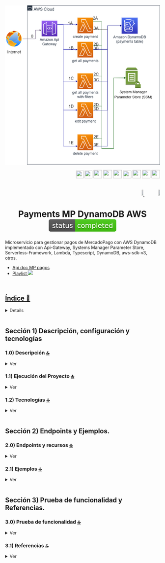 <div align="center">

![Index app](../doc/assets/img/CRUD_Amazon_DynamoDB_AWS.drawio.png)

</div>

<div align="right">
  <img width="25" height="25" src="../doc/assets/icons/devops/png/aws.png" />
  <img width="25" height="25" src="../doc/assets/icons/aws/png/lambda.png" />
  <img width="27" height="27" src="../doc/assets/icons/devops/png/postman.png" />
  <img width="29" height="27" src="../doc/assets/icons/devops/png/git.png" />
  <img width="28" height="27" src="../doc/assets/icons/aws/png/api-gateway.png" />
  <img width="27" height="25" src="../doc/assets/icons/aws/png/parameter-store.png" />
  <img width="27" height="27" src="../doc/assets/icons/backend/javascript-typescript/png/nodejs.png" />
  <img width="27" height="27" src="../doc/assets/icons/backend/javascript-typescript/png/typescript.png" />
   <img width="27" height="27" src="../doc/assets/icons/aws/png/dynamo.png" />
</div>

<br>

<br>

<div align="right">
 <a href="./README.es.md" target="_blank">
 <img src="../doc/assets/translation/arg-flag.jpg" width="10%" height="10%" />
 </a>
 <a href="../README.md" target="_blank">
 <img src="../doc/assets/translation/eeuu-flag.jpg" width="10%" height="10%" />
 </a>
</div>

<div align="center">

# Payments MP DynamoDB AWS ![(status-completed)](../doc/assets/icons/badges/status-completed.svg)

</div>

Microservicio para gestionar pagos de MercadoPago con AWS DynamoDB implementado con Api-Gateway, Systems Manager Parameter Store, Serverless-Framework, Lambda, Typescript, DynamoDB, aws-sdk-v3, otros.

*   [Api doc MP pagos](https://www.mercadopago.com.ar/developers/es/reference/payments/_payments/post)
*   [Playlist](https://www.youtube.com/playlist?list=PLCl11UFjHurBIy51oB_CZa46KSF1cWn9W)<a href="https://www.youtube.com/playlist?list=PLCl11UFjHurBIy51oB_CZa46KSF1cWn9W" target="_blank"> <img src="../doc/assets/social-networks/yt.png" width="25" />


<br>

## Índice 📜

<details>
 <summary> Ver </summary>

 <br>

### Sección 1)  Descripción, configuración y tecnologías

*   [1.0) Descripción del Proyecto.](#10-descripción-)
*   [1.1) Ejecución del Proyecto.](#11-ejecución-del-proyecto-)
*   [1.2) Tecnologías.](#12-tecnologías-)

### Sección 2) Endpoints y Ejemplos

*   [2.0) EndPoints y recursos.](#20-endpoints-y-recursos-)

### Sección 3) Prueba de funcionalidad y Referencias

*   [3.0) Prueba de funcionalidad.](#30-prueba-de-funcionalidad-)
*   [3.1) Referencias.](#31-referencias-)

<br>

</details>

<br>

## Sección 1)  Descripción, configuración y tecnologías

### 1.0) Descripción [🔝](#índice-)

<details>
  <summary>Ver</summary>
 <br>

### 1.0.0) Descripción General

Este proyecto implementa un sistema CRUD para la gestión de [objetos payments de MercadoPago](https://www.mercadopago.com.ar/developers/es/reference/payments/_payments/post) utilizando Amazon DynamoDB, desarrollado en una arquitectura serverless con AWS Lambda, API Gateway, Systems Manager Parameter Store y Serverless Framework. El backend está construido en TypeScript y hace uso del AWS SDK v3 para la interacción con la base de datos. La estructura, las operaciones y los datos toman como referencia la API oficial de MercadoPago para pagos, permitiendo crear, leer, actualizar y eliminar pagos desde la plataforma.

`Importante`: Hay alertas de seguridad de dependabot que apuntan contra el plugin "serverless-dynamodb-local". No aplicar parches de seguridad a dicho plugin, ya que la versión `^1.0.2` tiene problemas al momento de la creación de tablas y ejecución del servicio de dynamo. Se recomienda mantener la última versión estable `^0.2.40` con las alertas de seguridad generadas.

### 1.0.1) Descripción Arquitectura y Funcionamiento

La imagen de la arquitectura de aws empleada describe el flujo de funcionamiento de la app de forma general. Cualquier petición hacia la misma, parte desde un cliente (Ej: Postman, servidor, etc).
La descripción y flujo de cada paso es la siguiente :

*   `Paso 0` : Se genera una solicitud-petición hacia una de las funcionalidades desarrollada, la misma es recibida a través del api-gateway y solamente se validará si es que dentro de los encabezados de dicha solicitud se encuentra la x-api-key correcta.
*   `Pasos 1A, 1B, etc` : Todos estos pasos corresponden a un endpoint con su recurso especifico. Por ej. para create payment (1A) es http://localhost:4000/dev/v1/payments....etc. Revisar dichos endpoints en sección endpoints. Cada lambda realiza comprobación de x-api-key y token.
*   `Pasos 2` : Las lambdas realizan las validaciones de las ssm correspondientes con el System Manager Paramater Store.. validan token, valores de conexión con la db etc.
*   `Pasos 3` : Las lambdas realizan las transacciones y operaciones descritas con el tipo de base de datos Dynamodb.

<br>

</details>

### 1.1) Ejecución del Proyecto [🔝](#índice-)

<details>
  <summary>Ver</summary>
  <br>

*   Creamos un entorno de trabajo a través de algún ide, podemos o no crear una carpeta raíz para el proyecto, nos posicionamos sobre la misma

```git
cd 'projectRootName'
```

*   Una vez creado un entorno de trabajo a través de algún ide, clonamos el proyecto

```git
git clone https://github.com/andresWeitzel/Payments_MP_Dynamo_AWS
```

*   Instalamos la versión LTS de [Nodejs(v18)](https://nodejs.org/en/download)
*   Instalamos el Serverless Framework globalmente si aún no lo hemos hecho. Recomiendo la version tres ya que es gratuita y no nos pide credenciales. Se puede usar la última version (cuatro) sin problemas, aunque es de pago.

```git
npm install -g serverless@3
```

*   Verificamos la versión de Serverless instalada

```git
sls -v
```

*   Instalamos todos los paquetes necesarios

```git
npm i
```

`Importante`: Hay alertas de seguridad de dependabot que apuntan contra el plugin "serverless-dynamodb-local". No aplicar parches de seguridad a dicho plugin, ya que la versión `^1.0.2` tiene problemas al momento de la creación de tablas y ejecución del servicio de dynamo. Se recomienda mantener la última versión estable `^0.2.40` con las alertas de seguridad generadas.

*   Las variables ssm utilizadas en el proyecto se mantienen para simplificar el proceso de configuración del mismo. Es recomendado agregar el archivo correspondiente (serverless\_ssm.yml) al .gitignore.
*   El siguiente script configurado en el package.json del proyecto es el encargado de levantar serverless-offline (serverless-offline).

```git
 "scripts": {
   "serverless-offline": "sls offline start",
   "start": "npm run serverless-offline"
 },
```

*   Ejecutamos la app desde terminal.

```git
npm run start
```

*   Si se presenta algún mensaje indicando qué el puerto 4000 u 8000 ya está en uso, podemos terminar todos los procesos dependientes y volver a ejecutar la app.

```git
npx kill-port 4000 (serverless)
npx kill-port 8000 (dynamo)
npm start
```

<br>

</details>

### 1.2) Tecnologías [🔝](#índice-)

<details>
  <summary>Ver</summary>
 <br>

| **Tecnología** | **Versión** | **Finalidad** |
| ------------- | ------------- | ------------- |
| [SDK](https://www.serverless.com/framework/docs/guides/sdk/) | 4.17.0  | Inyección Automática de Módulos para Lambdas |
| [Serverless Framework Core v3](https://www.serverless.com//blog/serverless-framework-v3-is-live) | 3.38.0 | Core Servicios AWS |
| [Systems Manager Parameter Store (SSM)](https://docs.aws.amazon.com/systems-manager/latest/userguide/systems-manager-parameter-store.html) | 3.3.0 | Manejo de Variables de Entorno |
| [Amazon Api Gateway](https://docs.aws.amazon.com/apigateway/latest/developerguide/welcome.html) | 2.57.0 | Gestor, Autenticación, Control y Procesamiento de la Api |
| [Amazon DynamoDB](https://docs.aws.amazon.com/es_es/amazondynamodb/latest/developerguide/Introduction.html) | 2024.03.11 | Servicio de base de datos NoSQL |
| [Typescript](https://www.typescriptlang.org/) | 5.4.5 | Lenguaje altamente tipado |
| [NodeJS](https://nodejs.org/en/) | 20.12.2  | Entorno de ejecución JS |
| [VSC](https://code.visualstudio.com/docs) | 1.89.1  | IDE |
| [Postman](https://www.postman.com/downloads/) | 11.0.5  | Cliente Http |
| [CMD](https://learn.microsoft.com/en-us/windows-server/administration/windows-commands/cmd) | 10 | Símbolo del Sistema para línea de comandos |
| [Git](https://git-scm.com/downloads) | 2.45.0  | Control de Versiones |

</br>

| **Serverless Plugin** | **Descripción** |
| -------------  | ------------- |
| [serverless-esbuild](https://www.serverless.com/plugins/serverless-esbuild) | Complemento para transpilar y actualizar código Typescript y Javascript |
| [serverless-offline](https://www.npmjs.com/package/serverless-offline) | Este complemento sin servidor emula AWS λ y API Gateway en entorno local |
| [serverless-offline-ssm](https://www.npmjs.com/package/serverless-offline-ssm) | Complemento para variables de entorno que cumplen los parámetros de SSM en el momento de la compilación y las sustituye desde un archivo  |
| [serverless-dynamodb-local](https://www.serverless.com/plugins/serverless-dynamodb-local) | Complemento para actualizar tipo de db NoSQL DynamoDB |

<br>

</details>

<br>

## Sección 2) Endpoints y Ejemplos.

### 2.0) Endpoints y recursos [🔝](#índice-)

<details>
  <summary>Ver</summary>

### Operaciones de tipo GET:

*   http://localhost:4000/dev/v1/payments/list
*   http://localhost:4000/dev/v1/payments/list-with-filters
*   http://localhost:4000/dev/v1/payments/uuid/{uuid}
*   `Todos los endpoints son paginados opcionales menos el /uuid/{uuid}`

### Operaciones de tipo POST:

*   http://localhost:4000/dev/v1/payments

### Operaciones de tipo PUT:

*   http://localhost:4000/dev/v1/payments/{uuid}

### Operaciones de tipo DELETE:

*   http://localhost:4000/dev/v1/payments/{uuid}

### Aclaraciones

*   {valor-requerido}
*   Paginado por defecto : ?page=0\&limit=5
*   Paginado opcional : ?page={nro}\&limit={nro}

<br>

</details>

### 2.1) Ejemplos [🔝](#índice-)

<details>
  <summary>Ver</summary>
<br>

### 2.1.0) Variables en Postman

| **Variable** | **Initial value** | **Current value** |
| ------------- | ------------- | ------------- |
| base\_url | http://localhost:4000/dev/v1 | http://localhost:4000/dev/v1 |
| x-api-key | f98d8cd98h73s204e3456998ecl9427j  | f98d8cd98h73s204e3456998ecl9427j |
| bearer\_token | Bearer eyJhbGciOiJIUzI1NiIsInR5cCI6IkpXVCJ9.eyJzdWIiOiIxMjM0NTY3ODkwIiwibmFtZSI6IkpvaG4gRG9lIiwiaWF0IjoxNTE2MjM5MDIyfQ.SflKxwRJSMeKKF2QT4fwpMeJf36POk6yJV\_adQssw5c  | Bearer eyJhbGciOiJIUzI1NiIsInR5cCI6IkpXVCJ9.eyJzdWIiOiIxMjM0NTY3ODkwIiwibmFtZSI6IkpvaG4gRG9lIiwiaWF0IjoxNTE2MjM5MDIyfQ.SflKxwRJSMeKKF2QT4fwpMeJf36POk6yJV\_adQssw5c |

<br>

<br>

### 2.1.1) Crear un objeto payment

#### Request (POST) | Code snippet

```postman
curl --location 'http://localhost:4000/dev/v1/payments' \
--header 'x-api-key: f98d8cd98h73s204e3456998ecl9427j' \
--header 'Authorization: Bearer eyJhbGciOiJIUzI1NiIsInR5cCI6IkpXVCJ9.eyJzdWIiOiIxMjM0NTY3ODkwIiwibmFtZSI6IkpvaG4gRG9lIiwiaWF0IjoxNTE2MjM5MDIyfQ.SflKxwRJSMeKKF2QT4fwpMeJf36POk6yJV_adQssw5c' \
--header 'Content-Type: application/json' \
--data-raw '{
  "items": {
    "id": "MLB2907679857",
    "title": "Point Mini",
    "description": "Producto Point para cobros con tarjetas mediante bluetooth",
    "picture_url": "https://http2.mlstatic.com/resources/frontend/statics/growth-sellers-landings/device-mlb-point-i_medium@2x.png",
    "category_id": "electronics",
    "quantity": 1,
    "unit_price": 1000
  },
  "payer": {
    "id": "12",
    "first_name": "Test",
    "last_name": "Test"
  },
  "shipments": {
    "receiver_address": {
      "zip_code": "B16-2231FG",
      "state_name": "Rio de Janeiro",
      "city_name": "Buzios",
      "street_name": "Av das Nacoes Unidas",
      "street_number": 3003
    }
  },
  "description": "Payment for product",
  "external_reference": "MP0001",
  "payment_method_id": "visa",
  "token": "ff8080814c11e237014c1ff593b57b4d",
  "transaction_amount": 58.8
}'
```

#### Response (200 OK)

```postman
{
    "message": {
        "uuid": "d5d58c31-8c29-41d2-a2e0-88322cb0238d",
        "description": "Payment for product",
        "externalReference": "MP0001",
        "paymentMethodId": "visa",
        "token": "ff8080814c11e237014c1ff593b57b4d",
        "transactionAmount": 58.8,
        "items": {
            "id": "MLB2907679857",
            "title": "Point Mini",
            "description": "Producto Point para cobros con tarjetas mediante bluetooth",
            "picture_url": "https://http2.mlstatic.com/resources/frontend/statics/growth-sellers-landings/device-mlb-point-i_medium@2x.png",
            "category_id": "electronics",
            "quantity": 1,
            "unit_price": 1000
        },
        "payer": {
            "id": "12",
            "first_name": "Test",
            "last_name": "Test"
        },
        "shipments": {
            "receiver_address": {
                "street_number": 3003,
                "city_name": "Buzios",
                "state_name": "Rio de Janeiro",
                "zip_code": "B16-2231FG",
                "street_name": "Av das Nacoes Unidas"
            }
        }
    }
}
```

#### Response (400 Bad Request) --> Aplica a todos los atributos con validación

```postman
{
    "message": "Bad request, check request attributes for Item Object . Validate the following : The value of the item id must be between 1 and 25 characters,The id of item must be of type string,The id of item cannot be empty"
}
```

#### Response (400 Bad Request)

```postman
{
    "message": "Bad request, check missing or malformed headers"
}
```

#### Response (401 Unauthorized)

```postman
{
    "message": "Not authenticated, check x_api_key and Authorization"
}
```

#### Other responses

<br>

<br>

### 2.1.2) Obtener todos los objetos Payment según filtro aplicado (descripción)

#### Request (GET) | Code snippet

```postman
curl --location 'http://localhost:4000/dev/v1/payments/list-with-filters?filter=description&filterValue=Payment&limit=10&orderAt=asc' \
--header 'x-api-key: f98d8cd98h73s204e3456998ecl9427j' \
--header 'Authorization: Bearer eyJhbGciOiJIUzI1NiIsInR5cCI6IkpXVCJ9.eyJzdWIiOiIxMjM0NTY3ODkwIiwibmFtZSI6IkpvaG4gRG9lIiwiaWF0IjoxNTE2MjM5MDIyfQ.SflKxwRJSMeKKF2QT4fwpMeJf36POk6yJV_adQssw5c' \
--header 'Content-Type: application/json' \
--data ''
```

#### Response (200 OK)

```postman
{
    "message": [
        {
            "externalReference": "MP0001",
            "paymentMethodId": "visa",
            "transactionAmount": 58.8,
            "description": "Payment for product",
            "uuid": "d5d58c31-8c29-41d2-a2e0-88322cb0238d",
            "items": {
                "quantity": 1,
                "picture_url": "https://http2.mlstatic.com/resources/frontend/statics/growth-sellers-landings/device-mlb-point-i_medium@2x.png",
                "category_id": "electronics",
                "description": "Producto Point para cobros con tarjetas mediante bluetooth",
                "id": "MLB2907679857",
                "title": "Point Mini",
                "unit_price": 1000
            },
            "payer": {
                "first_name": "Test",
                "last_name": "Test",
                "id": "12"
            },
            "shipments": {
                "receiver_address": {
                    "street_number": 3003,
                    "city_name": "Buzios",
                    "state_name": "Rio de Janeiro",
                    "zip_code": "B16-2231FG",
                    "street_name": "Av das Nacoes Unidas"
                }
            },
            "token": "ff8080814c11e237014c1ff593b57b4d"
        }
        ETC....
    ]
}
```

#### Response (400 Bad Request)

```postman
{
    "message": "Bad request, check missing or malformed headers"
}
```

#### Response (401 Unauthorized)

```postman
{
    "message": "Not authenticated, check x_api_key and Authorization"
}
```

#### Other responses

<br>

<br>

### 2.1.3) Obtener un objeto payment según su uuid

#### Request (GET) | Code snippet

```postman
curl --location 'http://localhost:4000/dev/v1/payments/uuid/d5d58c31-8c29-41d2-a2e0-88322cb0238d' \
--header 'x-api-key: f98d8cd98h73s204e3456998ecl9427j' \
--header 'Authorization: Bearer eyJhbGciOiJIUzI1NiIsInR5cCI6IkpXVCJ9.eyJzdWIiOiIxMjM0NTY3ODkwIiwibmFtZSI6IkpvaG4gRG9lIiwiaWF0IjoxNTE2MjM5MDIyfQ.SflKxwRJSMeKKF2QT4fwpMeJf36POk6yJV_adQssw5c' \
--header 'Content-Type: application/json' \
--data ''
```

#### Response (200 OK)

```postman
{
    "message": {
        "externalReference": "MP0001",
        "paymentMethodId": "visa",
        "transactionAmount": 58.8,
        "description": "Payment for product",
        "uuid": "d5d58c31-8c29-41d2-a2e0-88322cb0238d",
        "items": {
            "quantity": 1,
            "picture_url": "https://http2.mlstatic.com/resources/frontend/statics/growth-sellers-landings/device-mlb-point-i_medium@2x.png",
            "category_id": "electronics",
            "description": "Producto Point para cobros con tarjetas mediante bluetooth",
            "id": "MLB2907679857",
            "title": "Point Mini",
            "unit_price": 1000
        },
        "payer": {
            "first_name": "Test",
            "last_name": "Test",
            "id": "12"
        },
        "shipments": {
            "receiver_address": {
                "street_number": 3003,
                "city_name": "Buzios",
                "state_name": "Rio de Janeiro",
                "zip_code": "B16-2231FG",
                "street_name": "Av das Nacoes Unidas"
            }
        },
        "token": "ff8080814c11e237014c1ff593b57b4d"
    }
}
```

#### Response (400 Bad Request)

```postman
{
    "message": "Bad request, check missing or malformed headers"
}
```

#### Response (401 Unauthorized)

```postman
{
    "message": "Not authenticated, check x_api_key and Authorization"
}
```

#### Response (500 Internal Server Error)

```postman
{
    "message": "Unable to get payment based on uuid d5d58c31-8c29-41d2-a2e0-88322cb0238d"
}
```

#### Other responses

<br>

<br>

### 2.1.4) Actualizar un objeto Payment según su uuid

#### Request (PUT) | Code snippet

```postman
curl --location --request PUT 'http://localhost:4000/dev/v1/payments/d5d58c31-8c29-41d2-a2e0-88322cb0238d' \
--header 'x-api-key: f98d8cd98h73s204e3456998ecl9427j' \
--header 'Authorization: Bearer eyJhbGciOiJIUzI1NiIsInR5cCI6IkpXVCJ9.eyJzdWIiOiIxMjM0NTY3ODkwIiwibmFtZSI6IkpvaG4gRG9lIiwiaWF0IjoxNTE2MjM5MDIyfQ.SflKxwRJSMeKKF2QT4fwpMeJf36POk6yJV_adQssw5c' \
--header 'Content-Type: application/json' \
--data-raw '{
  "items": {
    "id": "test",
    "title": "test",
    "description": "test",
    "picture_url": "https://http2.mlstatic.com/resources/frontend/statics/growth-sellers-landings/device-mlb-point-i_medium@2x.png",
    "category_id": "electronics",
    "quantity": 1,
    "unit_price": 1000
  },
  "payer": {
    "id": "12",
    "first_name": "Test",
    "last_name": "Test"
  },
  "shipments": {
    "receiver_address": {
      "zip_code": "B16-2231FG",
      "state_name": "Rio de Janeiro",
      "city_name": "Buzios",
      "street_name": "Av das Nacoes Unidas",
      "street_number": 3003
    }
  },
  "description": "Payment for product",
  "external_reference": "MP0001",
  "payment_method_id": "visa",
  "token": "ff8080814c11e237014c1ff593b57b4d",
  "transaction_amount": 58.8
}'
```

#### Response (200 OK)

```postman
{
    "message": {
        "externalReference": "MP0001",
        "paymentMethodId": "visa",
        "transactionAmount": 58.8,
        "description": "Payment for product",
        "items": {
            "quantity": 1,
            "picture_url": "https://http2.mlstatic.com/resources/frontend/statics/growth-sellers-landings/device-mlb-point-i_medium@2x.png",
            "category_id": "electronics",
            "description": "test",
            "id": "test",
            "title": "test",
            "unit_price": 1000
        },
        "payer": {
            "first_name": "Test",
            "last_name": "Test",
            "id": "12"
        },
        "shipments": {
            "receiver_address": {
                "street_number": 3003,
                "city_name": "Buzios",
                "state_name": "Rio de Janeiro",
                "zip_code": "B16-2231FG",
                "street_name": "Av das Nacoes Unidas"
            }
        },
        "uuid": "d5d58c31-8c29-41d2-a2e0-88322cb0238d",
        "token": "ff8080814c11e237014c1ff593b57b4d"
    }
}
```

#### Response (400 Bad Request)

```postman
{
    "message": "Bad request, check missing or malformed headers"
}
```

#### Response (401 Unauthorized)

```postman
{
    "message": "Not authenticated, check x_api_key and Authorization"
}
```

#### Response (500 Internal Server Error)

```postman
{
    "message": "Bad request, unable to update object in db as failed to get a payment by uuid. Check if the payment exists in the database and try again"
}
```

#### Other responses

<br>

<br>

### 2.1.5) Eliminar un objeto Payment según su uuid

#### Request (DELETE) | Code snippet

```postman
curl --location --request DELETE 'http://localhost:4000/dev/v1/payments/d5d58c31-8c29-41d2-a2e0-88322cb0238d' \
--header 'Authorization: Bearer eyJhbGciOiJIUzI1NiIsInR5cCI6IkpXVCJ9.eyJzdWIiOiIxMjM0NTY3ODkwIiwibmFtZSI6IkpvaG4gRG9lIiwiaWF0IjoxNTE2MjM5MDIyfQ.SflKxwRJSMeKKF2QT4fwpMeJf36POk6yJV_adQssw5c' \
--header 'x-api-key: f98d8cd98h73s204e3456998ecl9427j' \
--header 'Content-Type: application/json'
```

#### Response (200 ok)

```postman
{
    "message": "Successfully removed payment based on uuid d5d58c31-8c29-41d2-a2e0-88322cb0238d"
}
```

#### Response (400 Bad Request)

```postman
{
    "message": "Bad request, check missing or malformed headers"
}
```

#### Response (401 Unauthorized)

```postman
{
    "message": "Not authenticated, check x_api_key and Authorization"
}
```

#### Response (500 Internal Server Error)

```postman
{
    "message": "Unable to delete payment based on uuid d5d58c31-8c29-41d2-a2e0-88322cb0238d"
}
```

#### Other responses

<br>

</details>

<br>

## Sección 3) Prueba de funcionalidad y Referencias.

### 3.0) Prueba de funcionalidad [🔝](#índice-)

<details>
  <summary>Ver</summary>
<br>

#### Tipos de Operaciones | [Ver](https://www.youtube.com/playlist?list=PLCl11UFjHurBIy51oB_CZa46KSF1cWn9W)

![Index app](../doc/assets/img/playlist.png)

</details>

### 3.1) Referencias [🔝](#índice-)

<details>
  <summary>Ver</summary>
 <br>

#### Herramientas

*   [Herramienta de Diseño AWS app.diagrams.net](https://app.diagrams.net/?splash=0\&libs=aws4)
*   [Formateo y validador online JSON](https://jsonformatter.org/)
*   [Evaluador JSONPath Online](https://jsonpath.com/)
*   [Plataforma Postman API](https://www.postman.com/)
*   [Swagger Editor](https://editor.swagger.io/)
*   [Validador YAML](https://jsonlint.com/?mode=yaml)

#### Api Gateway

*   [Api gateway documentation](https://www.serverless.com/guides/amazon-api-gateway)
*   [Api gateway serverless yml definition](https://dev.to/leventov/enable-cors-with-custom-headers-for-an-aws-lambda-function-behind-api-gateway-in-serverless-framework-3702)
*   [Api Gateway Template Example](https://github.com/SeptiyanAndika/serverless-custom-authorizer/blob/master/index.js)
*   [Buenas Prácticas Api-Gateway](https://docs.aws.amazon.com/whitepapers/latest/best-practices-api-gateway-private-apis-integration/rest-api.html)
*   [Creación de Api-keys personalizadas](https://towardsaws.com/protect-your-apis-by-creating-api-keys-using-serverless-framework-fe662ad37447)
*   [Guía del Desarrollador de AWS API Gateway](https://docs.aws.amazon.com/apigateway/latest/developerguide/welcome.html)
*   [Configuración de CORS en API Gateway](https://docs.aws.amazon.com/apigateway/latest/developerguide/how-to-cors.html)

#### Librerías

*   [Validación de campos](https://www.npmjs.com/package/node-input-validator)
*   [Joi - Esquemas y validación de objetos](https://joi.dev/)
*   [Axios - Cliente HTTP basado en Promesas](https://www.npmjs.com/package/axios)
*   [AWS SDK para JavaScript](https://www.npmjs.com/package/aws-sdk)
*   [Serverless Framework](https://www.serverless.com/framework/docs/getting-started)

<br>

</details>
